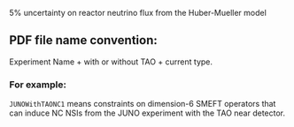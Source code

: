 
5% uncertainty on reactor neutrino flux from the Huber-Mueller model

## PDF file name convention:

Experiment Name + with or without TAO + current type.

### For example: 

`JUNOWithTAONC1` means constraints on dimension-6 SMEFT operators that can induce NC NSIs from the JUNO experiment with the TAO near detector.
